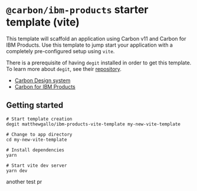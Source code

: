# `@carbon/ibm-products` starter template (vite)

This template will scaffold an application using Carbon v11 and Carbon for IBM Products. Use this template to jump start your application with a completely pre-configured setup using `vite`.

There is a prerequisite of having `degit` installed in order to get this template. To learn more about `degit`, see their [repository](https://github.com/Rich-Harris/degit).

- [Carbon Design system](https://github.com/carbon-design-system/carbon)
- [Carbon for IBM Products](https://github.com/carbon-design-system/ibm-cloud-cognitive)

## Getting started

```console
# Start template creation
degit matthewgallo/ibm-products-vite-template my-new-vite-template

# Change to app directory
cd my-new-vite-template

# Install dependencies
yarn

# Start vite dev server
yarn dev
```

another test pr